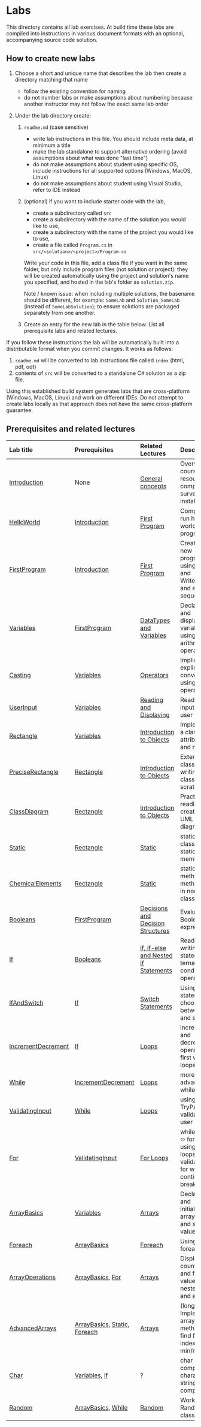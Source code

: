 # Labs

This directory contains all lab exercises. At build time these labs are compiled into instructions in various document formats with an optional, accompanying source code solution. 

## How to create new labs

1. Choose a short and unique name that describes the lab then create a directory matching that name
    - follow the existing convention for naming
    - do not number labs or make assumptions about numbering because another instructor may not follow the exact same lab order
     
2. Under the lab directory create:

    1. `readme.md` (case sensitive) 
        - write lab instructions in this file. You should include meta data, at minimum a title
        - make the lab standalone to support alternative ordering (avoid assumptions about what was done "last time")
        - do not make assumptions about student using specific OS, include instructions for all supported options (Windows, MacOS, Linux)
        - do not make assumptions about student using Visual Studio, refer to IDE instead
        
    2. (optional) if you want to include starter code with the lab,
        - create a subdirectory called `src`
        - create a subdirectory with the name of the solution you would like to use,
        - create a subdirectory with the name of the project you would like to use,
        - create a file called `Program.cs` in `src/<solution>/<project>/Program.cs`
    
        Write your code in this file, add a class file if you want in the same folder, but only include program files (not solution or project): they will be created automatically using the project and solution's name you specified, and hosted in the lab's folder as `solution.zip`.
        
        Note / known issue: when including multiple solutions, the basename should be different, for example: `SomeLab` and `Solution_SomeLab` (instead of `SomeLabSolution`); to ensure solutions are packaged separately from one another.

    3. Create an entry for the new lab in the table below. List all prerequisite labs and related lectures.

If you follow these instructions the lab will be automatically built into a distributable format when you commit changes. It works as follows:

1. `readme.md` will be converted to lab instructions file called `index` (html, pdf, odt)
2. contents of `src` will be converted to a standalone C# solution as a zip file. 

Using this established build system generates labs that are cross-platform (Windows, MacOS, Linux) and work on different IDEs. Do not attempt to create labs locally as that approach does not have the same cross-platform guarantee.

## Prerequisites and related lectures

<!-- Add a short description of what each lab contains. Also list prerequisite labs and add a link to related lecture notes. -->

| Lab title | Prerequisites | Related Lectures |  Description | Topics | 
| :--- | :--- | :--- | :--- | :--- |
| [Introduction](/labs/Introduction) | None | [General concepts](/lectures/010_general_concepts) | Overview of course resources, complete survey and install IDE | <ul><li>Navigating course resource</li></ul>
| [HelloWorld](/labs/HelloWorld) | [Introduction](/labs/Introduction) | [First Program](/lectures/020_first_program) | Compile and run hello world program ||
| [FirstProgram](/labs/FirstProgram) | [Introduction](/labs/Introduction) | [First Program](/lectures/020_first_program) | Creating a new program, using Write and WriteLine and escape sequences ||
| [Variables](/labs/Variables) | [FirstProgram](/labs/FirstProgram) | [DataTypes and Variables](/lectures/030_datatypes_and_variables) | Declaring and displaying variables and using arithmetic operators ||
| [Casting](/labs/Casting) | [Variables](/labs/Variables) | [Operators](/lectures/040_operators) | Implicit and explicit type conversion, using cast operator ||
| [UserInput](/labs/UserInput) | [Variables](/labs/Variables) | [Reading and Displaying](/lectures/050_reading_and_displaying) | Reading input from user ||
| [Rectangle](/labs/Rectangle) | [Variables](/labs/Variables)  | [Introduction to Objects](/lectures/060_object_oriented_intro) | Implementing a class with attributes and methods ||
| [PreciseRectangle](/labs/PreciseRectangle) | [Rectangle](/labs/Rectangle) | [Introduction to Objects](/lectures/060_object_oriented_intro) | Extending a class and writing a class from scratch ||
| [ClassDiagram](/labs/ClassDiagram) | [Rectangle](/labs/Rectangle)  |[Introduction to Objects](/lectures/060_object_oriented_intro) | Practice reading and creating a UML class diagrams ||
| [Static](/labs/Static) | [Rectangle](/labs/Rectangle) | [Static](/lectures/170_static_elements) | static classes, static class members ||
| [ChemicalElements](/labs/ChemicalElements) | [Rectangle](/labs/Rectangle) | [Static](/lectures/170_static_elements) | static methods and method calls in non-static class ||
| [Booleans](/labs/Booleans) | [FirstProgram](/labs/FirstProgram) | [Decisions and Decision Structures](/lectures/080_decisions_booleans_and_comparisons) | Evaluating Boolean expressions ||
| [If](/labs/If) | [Booleans](/labs/Booleans) | [if, if-else and Nested if Statements](/lectures/090_if) | Reading and writing if statements; ternary conditional operator ||
| [IfAndSwitch](/labs/IfAndSwitch) | [If](/labs/If) | [Switch Statements](/lectures/100_switch) | Using switch statement, choosing between if and switch ||
| [IncrementDecrement](/labs/IncrementDecrement) | [If](/labs/If) | [Loops](/lectures/110_while_loops_and_vocabulary) | increment and decrement operators, first while loops ||
| [While](/labs/While) | [IncrementDecrement](/labs/IncrementDecrement) | [Loops](/lectures/110_while_loops_and_vocabulary) | more advanced while loops ||
| [ValidatingInput](/labs/ValidatingInput) | [While](/labs/While) | [Loops](/lectures/110_while_loops_and_vocabulary) | using TryParse and validating user input ||
| [For](/labs/For) | [ValidatingInput](/labs/ValidatingInput) | [For Loops](/lectures/150_for_loops) | while loops ⬄ for loops; using for loops (incl. validation); for with continue, break ||
| [ArrayBasics](/labs/ArrayBasics) | [Variables](/labs/Variables) | [Arrays](/lectures/140_arrays) | Declaring and initializing arrays, get and set array values ||
| [Foreach](/labs/Foreach) | [ArrayBasics](/labs/ArrayBasics) | [Foreach](/lectures/160_foreach) | Using foreach loop ||
| [ArrayOperations](/labs/ArrayOperations) | [ArrayBasics](/labs/ArrayBasics), [For](/labs/For) | [Arrays](/lectures/140_arrays) | Displaying, counting, and finding values; nested loops and arrays ||
| [AdvancedArrays](/labs/AdvancedArrays) | [ArrayBasics](/labs/ArrayBasics), [Static](/labs/Static), [Foreach](/labs/Foreach) | [Arrays](/lectures/140_arrays) | (long!) Implementing array methods to find first/last index, min/max, etc. ||
| [Char](/labs/Char) | [Variables](/labs/Variables), [If](/labs/If) | ? | char ⬄ int; comparing characters, string comparison ||
| [Random](/labs/Random) | [ArrayBasics](/labs/ArrayBasics), [While](/labs/While) | [Random](/lectures/180_random) | Working with Random class ||
